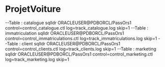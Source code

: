 # ProjetVoiture

--Table : catalogue
	sqlldr  ORACLEUSER@PDBORCL/PassOrs1 control=control_catalogue.ctl log=track_catalogue.log skip=1
--Table : immatriculation
	sqlldr  ORACLEUSER@PDBORCL/PassOrs1 control=control_immatriculations.ctl log=track_immatriculations.log skip=1
--Table : client
	sqlldr  ORACLEUSER@PDBORCL/PassOrs1 control=control_clients.ctl log=track_clients.log skip=1
--Table : marketing
	sqlldr  ORACLEUSER@PDBORCL/PassOrs1 control=control_marketing.ctl log=track_marketing.log skip=1